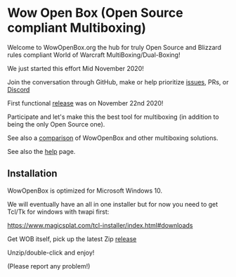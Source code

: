 # Wow Open Box (Open Source compliant Multiboxing)

Welcome to WowOpenBox.org the hub for truly Open Source and Blizzard rules compliant World of Warcraft MultiBoxing/Dual-Boxing!

We just started this effort Mid November 2020!

Join the conversation through GitHub, make or help prioritize [issues](https://github.com/WowOpenBox/WowOpenBox/issues/), PRs, or [Discord](https://discord.gg/SMGvEeb)

First functional [release](https://github.com/WowOpenBox/WowOpenBox/releases) was on November 22nd 2020!

Participate and let's make this the best tool for multiboxing (in addition to being the only Open Source one).

See also a [comparison](https://github.com/WowOpenBox/WowOpenBox/wiki/compare) of WowOpenBox and other multiboxing solutions.

See also the [help](help) page.


## Installation

WowOpenBox is optimized for Microsoft Windows 10.

We will eventually have an all in one installer but for now you need to get Tcl/Tk for windows with twapi first:

https://www.magicsplat.com/tcl-installer/index.html#downloads

Get WOB itself, pick up the latest Zip [release](https://github.com/WowOpenBox/WowOpenBox/releases)

Unzip/double-click and enjoy!

(Please report any problem!)
